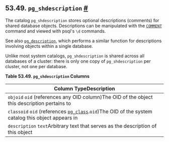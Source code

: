 ## 53.49. `pg_shdescription` [#](#CATALOG-PG-SHDESCRIPTION)

The catalog `pg_shdescription` stores optional descriptions (comments) for shared database objects. Descriptions can be manipulated with the [`COMMENT`](sql-comment.html "COMMENT") command and viewed with psql's `\d` commands.

See also [`pg_description`](catalog-pg-description.html "53.19. pg_description"), which performs a similar function for descriptions involving objects within a single database.

Unlike most system catalogs, `pg_shdescription` is shared across all databases of a cluster: there is only one copy of `pg_shdescription` per cluster, not one per database.

**Table 53.49. `pg_shdescription` Columns**

| Column TypeDescription                                                                                                                        |
| --------------------------------------------------------------------------------------------------------------------------------------------- |
| `objoid` `oid` (references any OID column)The OID of the object this description pertains to                                                  |
| `classoid` `oid` (references [`pg_class`](catalog-pg-class.html "53.11. pg_class").`oid`)The OID of the system catalog this object appears in |
| `description` `text`Arbitrary text that serves as the description of this object                                                              |